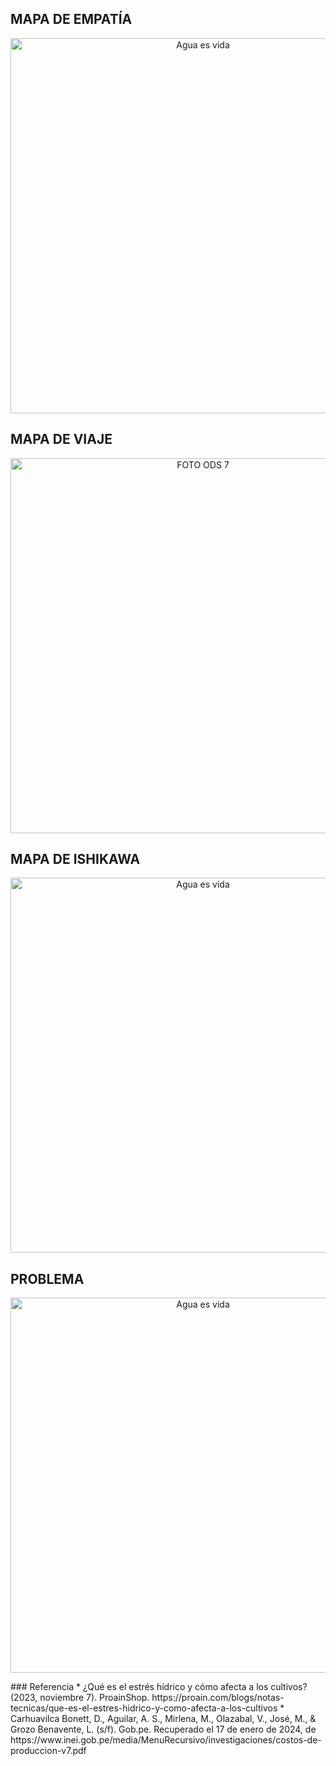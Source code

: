 ## MAPA DE EMPATÍA
<p align="center">
  <img src="https://i.postimg.cc/4d4fCHYB/Presentacion-encuentra-tu-creatividad-papel-azul-3.jpg(https://postimg.cc/Lq7KLXB1)" alt="Agua es vida" width="600px" />
</p>


## MAPA DE VIAJE
<p align="center">
  <img src="https://i.postimg.cc/zGtskp3W/Mapa-de-viaje.jpg)](https://postimg.cc/jDf3xHHd)" alt="FOTO ODS 7" width="600px" />
</p>


## MAPA DE ISHIKAWA
<p align="center">
  <img src="https://i.postimg.cc/j2q1VjDd/Gr-fico-Diagrama-de-Ishikawa-Profesional-Azul-4.jpg)](https://postimg.cc/2bJGhrdP)" alt="Agua es vida" width="600px" />
</p>


## PROBLEMA 
<p align="center">
  <img src="https://i.postimg.cc/bwmDhy3V/Gr-fico-Diagrama-de-Ishikawa-Profesional-Azul-5.jpg)](https://postimg.cc/21B8dDpn)" alt="Agua es vida" width="600px" />
</p>
### Referencia
* ¿Qué es el estrés hídrico y cómo afecta a los cultivos? (2023, noviembre 7). ProainShop. https://proain.com/blogs/notas-tecnicas/que-es-el-estres-hidrico-y-como-afecta-a-los-cultivos
* Carhuavilca Bonett, D., Aguilar, A. S., Mirlena, M., Olazabal, V., José, M., & Grozo Benavente, L. (s/f). Gob.pe. Recuperado el 17 de enero de 2024, de https://www.inei.gob.pe/media/MenuRecursivo/investigaciones/costos-de-produccion-v7.pdf

